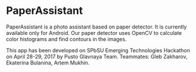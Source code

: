 # PaperAssistant
PaperAssistant is a photo assistant based on paper detector. It is currently available only for Android.
Our paper detector uses OpenCV to calculate color histograms and find contours in the images.

This app has been developed on SPbSU Emerging Technologies Hackathon on April 28-29, 2017 by Pusto Glavnaya Team.
Teammates: Gleb Zakharov, Ekaterina Bulanina, Artem Mukhin.
